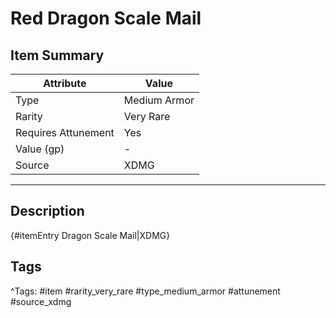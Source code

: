 # Red Dragon Scale Mail

## Item Summary

| Attribute            | Value                        |
|----------------------|------------------------------|
| Type                 | Medium Armor |
| Rarity               | Very Rare             |
| Requires Attunement  | Yes                |
| Value (gp)           | -    |
| Source               | XDMG |

---

## Description

{#itemEntry Dragon Scale Mail|XDMG}

## Tags

^Tags: #item #rarity_very_rare #type_medium_armor #attunement #source_xdmg